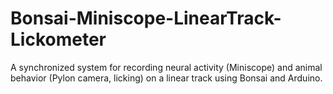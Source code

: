 # Bonsai-Miniscope-LinearTrack-Lickometer
A synchronized system for recording neural activity (Miniscope) and animal behavior (Pylon camera, licking) on a linear track using Bonsai and Arduino.
